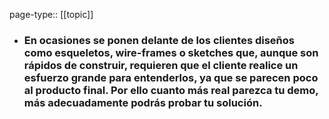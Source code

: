 page-type:: [[topic]]
- ### En ocasiones se ponen delante de los clientes diseños como esqueletos, wire-frames o sketches que, aunque son rápidos de construir, requieren que el cliente realice un esfuerzo grande para entenderlos, ya que se parecen poco al producto final. Por ello cuanto más real parezca tu demo, más adecuadamente podrás probar tu solución.



